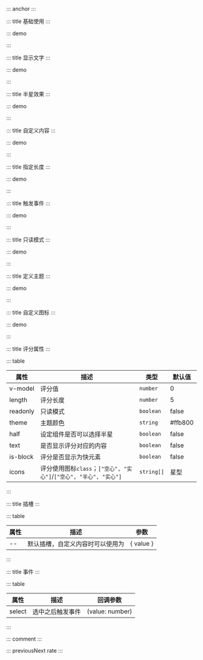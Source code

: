 ::: anchor
:::

::: title 基础使用
:::

::: demo

<template>
  <lay-rate v-model="all1"></lay-rate>
</template>

<script>
import { ref } from 'vue';

export default {
  setup() {

     const all1 = ref(0)

    return {
      all1
    }
  }
}
</script>

:::

::: title 显示文字
:::

::: demo

<template>
  <lay-rate v-model="all" :text="true"></lay-rate>
</template>

<script>
import { ref } from 'vue'

export default {
  setup() {

    const all = ref(4)

    return {
      all
    }
  }
}
</script>

:::

::: title 半星效果
:::

::: demo

<template>
    <lay-rate v-model="half1" :half="true" :is-block="true"></lay-rate>
    <lay-rate v-model="half2" :half="true" :text="true" :is-block="true"></lay-rate>
</template>

<script>
import { ref } from 'vue';

export default {
  setup() {

     const half1 = ref(0.5)
     const half2 = ref(0)


    return {
      half1,
      half2
    }
  }
}
</script>

:::

::: title 自定义内容
:::

::: demo

<template>
  <lay-rate v-model="val" :text="true" :is-block="true">
    <template v-slot:default="{value}">{{customText(value)}}</template>
  </lay-rate>
  <lay-rate v-model="val2" :text="true" :is-block="true">
    <template v-slot:default="{value}">{{value}}</template>
  </lay-rate>
</template>

<script>
import { ref } from 'vue';

export default {
  setup() {

    const val = ref(1)
    const val2 = ref(1)
    const arrs = {
        '1': '极差',
        '2': '差',
        '3': '中等',
        '4': '好',
        '5': '极好'
    };
    const customText = function(val){
      return arrs[val];
    }
    return {
      val,
      val2
    }
  }
}
</script>

:::

::: title 指定长度
:::

::: demo

<template>
  <lay-rate v-model="all2" :length="length"></lay-rate>
</template>

<script>
import { ref } from 'vue';

export default {
  setup() {

    const all2 = ref(4);
    const length = ref(10)

    return {
      all2,
      length
    }
  }
}
</script>

:::

::: title 触发事件
:::

::: demo

<template>
  <lay-rate v-model="val" @select="selectRate"></lay-rate>
  <div>F12 打开调试工具 -> console 控制面板进行查看</div>
</template>

<script>
import { ref } from 'vue';

export default {
  setup() {

    const val = ref(0);
    const selectRate = function(value){
      console.log('selectRate - value:', value)
    }

    return {
      val
    }
  }
}
</script>

:::

::: title 只读模式
:::

::: demo

<template>
  <lay-rate v-model="all3" readonly="true"></lay-rate>
</template>

<script>
import { ref } from 'vue';

export default {
  setup() {

    const all3 = ref(4)

    return {
      all3
    }
  }
}
</script>

:::

::: title 定义主题
:::

::: demo

<template>
  <lay-rate v-model="all4" theme="#FF8000"></lay-rate><br>
  <lay-rate v-model="all4" theme="#009688"></lay-rate><br>
  <lay-rate v-model="all4" theme="#1E9FFF"></lay-rate><br>
  <lay-rate v-model="all4" theme="#2F4056"></lay-rate><br>
  <lay-rate v-model="all4" theme="#FE0000"></lay-rate><br>
</template>

<script>
import { ref } from 'vue';

export default {
  setup() {

    const all4 = ref(4)

    return {
      all4
    }
  }
}
</script>

:::

::: title 自定义图标
:::

::: demo

<template>
  <lay-rate v-model="icons" :icons="['layui-icon-heart', 'layui-icon-heart-fill']" theme="#FE0000"></lay-rate><br>
  <lay-rate v-model="halfIcons" :icons="['layui-icon-circle', 'layui-icon-radio', 'layui-icon-circle-dot']" half text></lay-rate><br>
</template>

<script>
import { ref } from 'vue';

export default {
  setup() {

    const icons = ref(4)
    const halfIcons = ref(0.5)


    return {
      icons,
      halfIcons
    }
  }
}
</script>

:::

::: title 评分属性
:::

::: table

| 属性     | 描述      | 类型 | 默认值 |
| -------- | -------- | ------ | ------ |
| v-model  | 评分值   | `number` | 0     |
| length   | 评分长度 | `number` | 5     |
| readonly | 只读模式 | `boolean` | false     |
| theme    | 主题颜色 | `string` | #ffb800     |
| half     | 设定组件是否可以选择半星 | `boolean` | false     |
| text     | 是否显示评分对应的内容 | `boolean` | false     |
| is-block | 评分是否显示为快元素 | `boolean` | false     |
| icons    | 评分使用图标`class`；`["空心", "实心"]`/`["空心", "半心", "实心"]` | `string[]` | 星型     |

:::

::: title 插槽
:::

::: table

| 属性     | 描述      | 参数 |
| -------- | -------- | ------ |
| --  | 默认插槽，自定义内容时可以使用为    | { value } |

:::

::: title 事件
:::

::: table

| 属性     | 描述      | 回调参数 |
| -------- | -------- | ------ |
| select  | 选中之后触发事件   | (value: number) |

:::

::: comment
:::

::: previousNext rate
:::